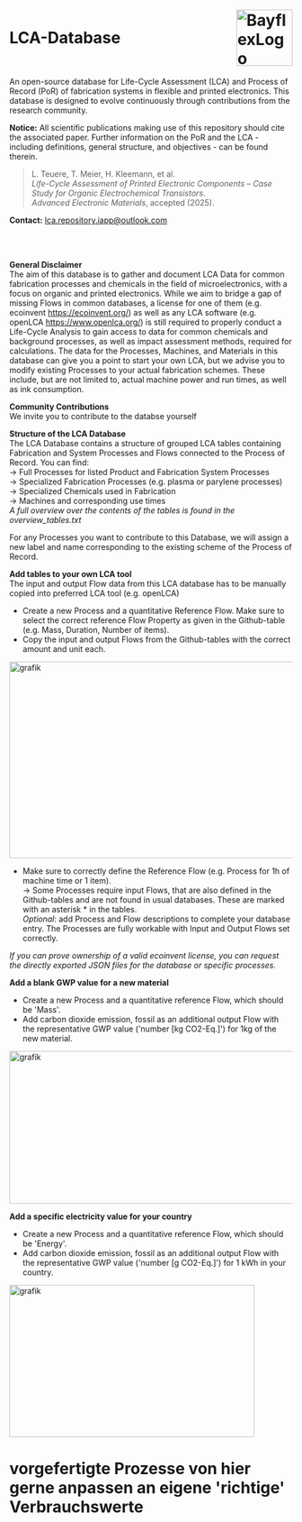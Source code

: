 <h1 style="display: flex; justify-content: space-between; align-items: center;">
  LCA-Database
  <img src="https://github.com/user-attachments/assets/35cc3edb-4195-45e8-9562-680798594199" alt="BayflexLogo" height="100"/>
</h1>
An open-source database for Life-Cycle Assessment (LCA) and Process of Record (PoR) of fabrication systems in flexible and printed electronics.
This database is designed to evolve continuously through contributions from the research community.

**Notice:** All scientific publications making use of this repository should cite the associated paper.
Further information on the PoR and the LCA - including definitions, general structure, and objectives - can be found therein.
> L. Teuere, T. Meier, H. Kleemann, et al. <br>
> *Life-Cycle Assessment of Printed Electronic Components – Case Study for Organic Electrochemical Transistors*.  
> _Advanced Electronic Materials_, accepted (2025).
> 

**Contact:** lca.repository.iapp@outlook.com

<br>
<br>

**General Disclaimer**<br>
The aim of this database is to gather and document LCA Data for common fabrication processes and chemicals in the field of microelectronics, with a focus on organic and printed electronics. While we aim to bridge a gap of missing Flows in common databases, a license for one of them (e.g. ecoinvent https://ecoinvent.org/) as well as any LCA software (e.g. openLCA https://www.openlca.org/) is still required to properly conduct a Life-Cycle Analysis to gain access to data for common chemicals and background processes, as well as impact assessment methods, required for calculations. The data for the Processes, Machines, and Materials in this database can give you a point to start your own LCA, but we advise you to modify existing Processes to your actual fabrication schemes. These include, but are not limited to, actual machine power and run times, as well as ink consumption.

**Community Contributions**<br>
We invite you to contribute to the databse yourself


**Structure of the LCA Database**<br>
The LCA Database contains a structure of grouped LCA tables containing Fabrication and System Processes and Flows connected to the Process of Record.
You can find:<br>
 → Full Processes for listed Product and Fabrication System Processes<br>
 → Specialized Fabrication Processes (e.g. plasma or parylene processes)<br>
 → Specialized Chemicals used in Fabrication<br>
 → Machines and corresponding use times<br>
*A full overview over the contents of the tables is found in the overview_tables.txt*<br>

For any Processes you want to contribute to this Database, we will assign a new label and name corresponding to the existing scheme of the Process of Record.


**Add tables to your own LCA tool**<br>
The input and output Flow data from this LCA database has to be manually copied into preferred LCA tool (e.g. openLCA)<br>
-	Create a new Process and a quantitative Reference Flow. Make sure to select the correct reference Flow Property as given in the Github-table (e.g. Mass, Duration, Number of items).<br>
-	Copy the input and output Flows from the Github-tables with the correct amount and unit each.<br>
<img width="577" height="349" alt="grafik" src="https://github.com/user-attachments/assets/0b466db9-5cf7-44b2-aa01-1dedc3613fd3" />


-	Make sure to correctly define the Reference Flow (e.g. Process for 1h of machine time or 1 item).<br>
 → Some Processes require input Flows, that are also defined in the Github-tables and are not found in usual databases. These are marked with an asterisk * in the tables.<br>
*Optional*: add Process and Flow descriptions to complete your database entry. The Processes are fully workable with Input and Output Flows set correctly.<br>

*If you can prove ownership of a valid ecoinvent license, you can request the directly exported JSON files for the database or specific processes.*<br>

**Add a blank GWP value for a new material**<br>
-	Create a new Process and a quantitative reference Flow, which should be 'Mass'.<br>
-	Add carbon dioxide emission, fossil as an additional output Flow with the representative GWP value ('number [kg CO2-Eq.]') for 1kg of the new material.<br>
<img width="574" height="271" alt="grafik" src="https://github.com/user-attachments/assets/8e6639fb-b9b0-4a47-bd78-302dc7dd2f35" />

**Add a specific electricity value for your country**<br>
-	Create a new Process and a quantitative reference Flow, which should be 'Energy'.<br>
-	Add carbon dioxide emission, fossil as an additional output Flow with the representative GWP value ('number [g CO2-Eq.]') for 1 kWh in your country.<br>
<img width="436" height="270" alt="grafik" src="https://github.com/user-attachments/assets/3bcc888c-dab0-4c75-8451-d5f16caf3a8b" />



# vorgefertigte Prozesse von hier gerne anpassen an eigene 'richtige' Verbrauchswerte

